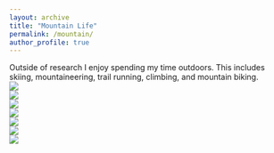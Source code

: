 ```yaml
---
layout: archive
title: "Mountain Life"
permalink: /mountain/
author_profile: true
---
```

Outside of research I enjoy spending my time outdoors. This includes skiing, mountaineering, trail running, climbing, and mountain biking. 
<img src="{{https://https://pkudzia.github.io/}}/images/mountainLife/mount2.jpg" style="display: block; margin: auto;" />
<img src="{{https://https://pkudzia.github.io/}}/images/mountainLife/mount4.jpg" style="display: block; margin: auto;" />
<img src="{{https://https://pkudzia.github.io/}}/images/mountainLife/mount5.jpg" style="display: block; margin: auto;" />
<img src="{{https://https://pkudzia.github.io/}}/images/mountainLife/mount7.jpg" style="display: block; margin: auto;" />
<img src="{{https://https://pkudzia.github.io/}}/images/mountainLife/mount8.jpg" style="display: block; margin: auto;" />
<img src="{{https://https://pkudzia.github.io/}}/images/mountainLife/mount10.jpg" style="display: block; margin: auto;" />
<img src="{{https://https://pkudzia.github.io/}}/images/mountainLife/mount11.jpg" style="display: block; margin: auto;" />



